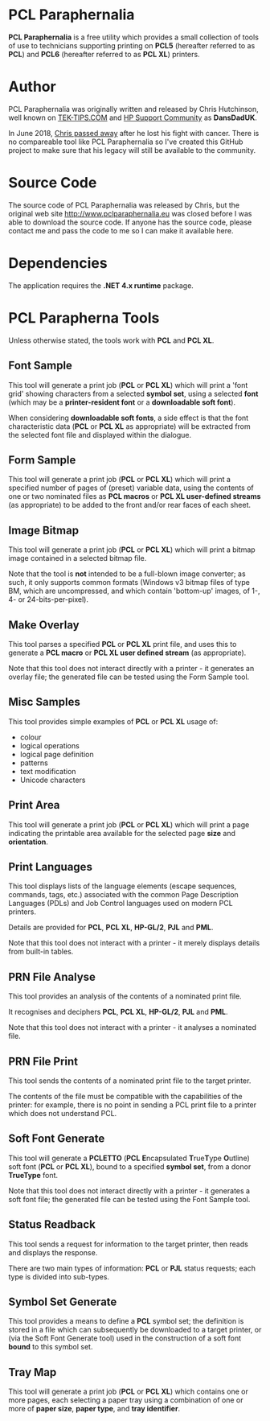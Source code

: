 # PCL Paraphernalia
**PCL Paraphernalia** is a free utility which provides a small collection of tools of use to technicians supporting printing on **PCL5** (hereafter referred to as **PCL**) and **PCL6** (hereafter referred to as **PCL XL**) printers.

# Author
PCL Paraphernalia was originally written and released by Chris Hutchinson, well known 
on [TEK-TIPS.COM](https://www.tek-tips.com)
and [HP Support Community](https://h30434.www3.hp.com/t5/Meet-the-Experts/dansdaduk/ba-p/5451499) as **DansDadUK**. 

In June 2018, [Chris passed away](https://h30434.www3.hp.com/t5/LaserJet-Printing/DansDadUK/m-p/6853128#M354567) after he lost his fight with cancer. There is no compareable tool like PCL Paraphernalia
so I've created this GitHub project to make sure that his legacy will still be available to the community.

# Source Code
The source code of PCL Paraphernalia was released by Chris, but the original web site http://www.pclparaphernalia.eu was
closed before I was able to download the source code. If anyone has the source code, please contact me and pass the
code to me so I can make it available here.

# Dependencies
The application requires the **.NET 4.x runtime** package.

# PCL Parapherna Tools
Unless otherwise stated, the tools work with **PCL** and **PCL XL**.

## Font Sample
This tool will generate a print job (**PCL** or **PCL XL**) which will print a 'font grid' showing characters from a selected **symbol set**, using a selected **font** (which may be a **printer-resident font** or a **downloadable soft font**).

When considering **downloadable soft fonts**, a side effect is that the font characteristic data (**PCL** or **PCL XL** as appropriate) will be extracted from the selected font file and displayed within the dialogue.
	
## Form Sample
This tool will generate a print job (**PCL** or **PCL XL**) which will print a specified number of pages of (preset) variable data, using the contents of one or two nominated files as **PCL macros** or **PCL XL user-defined streams** (as appropriate) to be added to the front and/or rear faces of each sheet.

## Image Bitmap
This tool will generate a print job (**PCL** or **PCL XL**) which will print a bitmap image contained in a selected bitmap file.

Note that the tool is **not** intended to be a full-blown image converter; as such, it only supports common formats (Windows v3 bitmap files of type BM, which are uncompressed, and which contain 'bottom-up' images, of 1-, 4- or 24-bits-per-pixel).

## Make Overlay
This tool parses a specified **PCL** or **PCL XL** print file, and uses this to generate a **PCL macro** or **PCL XL user defined stream** (as appropriate).

Note that this tool does not interact directly with a printer - it generates an overlay file; the generated file can be tested using the Form Sample tool.

## Misc Samples
This tool provides simple examples of **PCL** or **PCL XL** usage of:

 - colour
 - logical operations
 - logical page definition
 - patterns
 - text modification
 - Unicode characters

## Print Area
This tool will generate a print job (**PCL** or **PCL XL**) which will print a page indicating the printable area available for the selected page **size** and **orientation**.

## Print Languages
This tool displays lists of the language elements (escape sequences, commands, tags, etc.) associated with the common Page Description Languages (PDLs) and Job Control languages used on modern PCL printers.

Details are provided for **PCL**, **PCL XL**, **HP-GL/2**, **PJL** and **PML**.

Note that this tool does not interact with a printer - it merely displays details from built-in tables.

## PRN File Analyse
This tool provides an analysis of the contents of a nominated print file.

It recognises and deciphers **PCL**, **PCL XL**, **HP-GL/2**, **PJL** and **PML**.

Note that this tool does not interact with a printer - it analyses a nominated file.

## PRN File Print
This tool sends the contents of a nominated print file to the target printer.

The contents of the file must be compatible with the capabilities of the printer: for example, there is no point in sending a PCL print file to a printer which does not understand PCL.

## Soft Font Generate
This tool will generate a **PCLETTO** (**PCL**  **E**ncapsulated **T**rue**T**ype **O**utline) soft font (**PCL** or **PCL XL**), bound to a specified **symbol set**, from a donor **TrueType** font.

Note that this tool does not interact directly with a printer - it generates a soft font file; the generated file can be tested using the Font Sample tool.

## Status Readback
This tool sends a request for information to the target printer, then reads and displays the response.

There are two main types of information: **PCL** or **PJL** status requests; each type is divided into sub-types.

## Symbol Set Generate
This tool provides a means to define a **PCL** symbol set; the definition is stored in a file which can subsequently be downloaded to a target printer, or (via the Soft Font Generate tool) used in the construction of a soft font **bound** to this symbol set.

## Tray Map
This tool will generate a print job (**PCL** or **PCL XL**) which contains one or more pages, each selecting a paper tray using a combination of one or more of **paper size**, **paper type**, and **tray identifier**.
